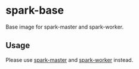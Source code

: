 spark-base
============

Base image for spark-master and spark-worker.

Usage
-----

Please use [spark-master](spark/spark-base) and [spark-worker](spark/spark-base) instead.